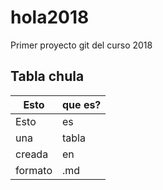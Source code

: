 # hola2018
Primer proyecto git del curso 2018

## Tabla chula

| Esto | que es? |
| - | - |
| Esto | es |
| una | tabla |
| creada | en |
| formato | .md |